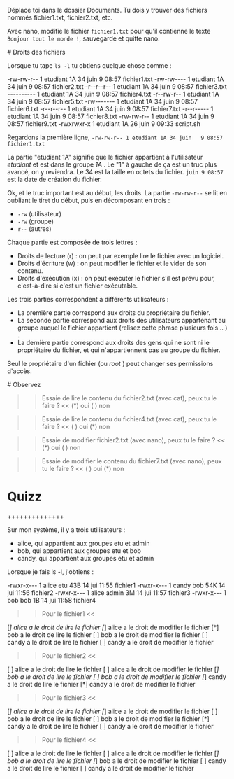 Déplace toi dans le dossier Documents.
Tu dois y trouver des fichiers nommés fichier1.txt, fichier2.txt, etc.

Avec nano, modifie le fichier `fichier1.txt` pour qu'il contienne le texte `Bonjour tout le monde !`, sauvegarde et quitte nano.



# Droits des fichiers

Lorsque tu tape `ls -l` tu obtiens quelque chose comme :

  -rw-rw-r-- 1 etudiant 1A 34 juin   9 08:57 fichier1.txt
  -rw-rw---- 1 etudiant 1A 34 juin   9 08:57 fichier2.txt
  -r--r--r-- 1 etudiant 1A 34 juin   9 08:57 fichier3.txt
  ---------- 1 etudiant 1A 34 juin   9 08:57 fichier4.txt
  -r--rw-r-- 1 etudiant 1A 34 juin   9 08:57 fichier5.txt
  -rw------- 1 etudiant 1A 34 juin   9 08:57 fichier6.txt
  -r--r--r-- 1 etudiant 1A 34 juin   9 08:57 fichier7.txt
  -r--r----- 1 etudiant 1A 34 juin   9 08:57 fichier8.txt
  -rw-rw-r-- 1 etudiant 1A 34 juin   9 08:57 fichier9.txt
  -rwxrwxr-x 1 etudiant 1A 26 juin   9 09:33 script.sh

Regardons la première ligne, `-rw-rw-r-- 1 etudiant 1A 34 juin   9 08:57 fichier1.txt`

La partie "etudiant 1A" signifie que le fichier appartient à l'utilisateur *etudiant* et est dans le groupe *1A* . Le "1" à gauche de ça est un truc plus avancé, on y reviendra.
Le 34 est la taille en octets du fichier. `juin 9 08:57` est la date de création du fichier.

Ok, et le truc important est au début, les droits.
La partie `-rw-rw-r--` se lit en oubliant le tiret du début, puis en décomposant en trois  :

* `-rw` (utilisateur)
* `-rw` (groupe)
* `r--` (autres)

Chaque partie est composée de trois lettres :

* Droits de lecture (r) : on peut par exemple lire le fichier avec un logiciel.
* Droits d'écriture (w) : on peut modifier le fichier et le vider de son contenu.
* Droits d'exécution (x) : on peut exécuter le fichier s'il est prévu pour, c'est-à-dire si c'est un fichier exécutable.

Les trois parties correspondent à différents utilisateurs :

* La première partie correspond aux droits du propriétaire du fichier.
* La seconde partie correspond aux droits des utilisateurs appartenant au groupe auquel le fichier appartient (relisez cette phrase plusieurs fois... ) .
* La dernière partie correspond aux droits des gens qui ne sont ni le propriétaire du fichier, et qui n'appartiennent pas au groupe du fichier.



Seul le propriétaire  d'un fichier (ou *root* ) peut changer ses permissions d'accès.



# Observez

>> Essaie de lire le contenu du fichier2.txt (avec cat), peux tu le faire ? <<
(*) oui
( ) non

>> Essaie de lire le contenu du fichier4.txt (avec cat), peux tu le faire ? <<
( ) oui
(*) non


>> Essaie de modifier fichier2.txt (avec nano), peux tu le faire ? <<
(*) oui
( ) non


>> Essaie de modifier le contenu du fichier7.txt (avec nano), peux tu le faire ? <<
( ) oui
(*) non



# Quizz

++++++++++++++

Sur mon système, il y a trois utilisateurs :

* alice, qui appartient aux groupes etu et admin
* bob, qui appartient aux groupes etu et bob
* candy, qui appartient aux groupes etu et admin


Lorsque je fais ls -l, j'obtiens :

  -rwxr-x---    1 alice etu   43B 14 jui 11:55 fichier1
  -rwxr-x---    1 candy bob   54K 14 jui 11:56 fichier2
  -rwxr-x---    1 alice admin 3M  14 jui 11:57 fichier3
  -rwxr-x---    1 bob bob     1B  14 jui 11:58 fichier4



>> Pour le fichier1 <<

[*] alice a le droit de lire le fichier
[*] alice a le droit de modifier le fichier
[*] bob a le droit de lire le fichier
[ ] bob a le droit de modifier le fichier
[ ] candy a le droit de lire le fichier
[ ] candy a le droit de modifier le fichier


>> Pour le fichier2 <<

[ ] alice a le droit de lire le fichier
[ ] alice a le droit de modifier le fichier
[*] bob a le droit de lire le fichier
[ ] bob a le droit de modifier le fichier
[*] candy a le droit de lire le fichier
[*] candy a le droit de modifier le fichier


>> Pour le fichier3 <<

[*] alice a le droit de lire le fichier
[*] alice a le droit de modifier le fichier
[ ] bob a le droit de lire le fichier
[ ] bob a le droit de modifier le fichier
[*] candy a le droit de lire le fichier
[ ] candy a le droit de modifier le fichier


>> Pour le fichier4 <<

[ ] alice a le droit de lire le fichier
[ ] alice a le droit de modifier le fichier
[*] bob a le droit de lire le fichier
[*] bob a le droit de modifier le fichier
[ ] candy a le droit de lire le fichier
[ ] candy a le droit de modifier le fichier
